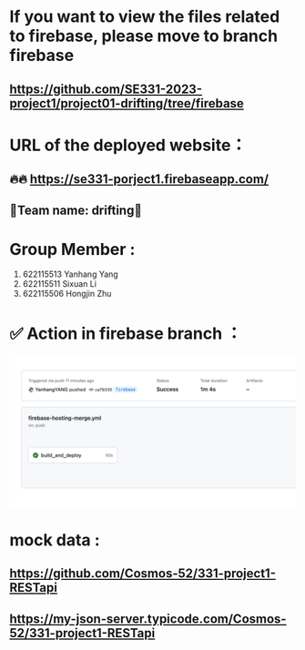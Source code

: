 # If you want to view the files related to firebase, please move to branch firebase
https://github.com/SE331-2023-project1/project01-drifting/tree/firebase
-

# URL of the deployed website：

🔥🔥 https://se331-porject1.firebaseapp.com/
-

<h2>🌟Team name: drifting🌟</h2>

# Group Member : 
1. 622115513 Yanhang Yang
2. 622115511 Sixuan Li
3. 622115506 Hongjin Zhu


# ✅ Action in firebase branch ：
<img src="https://github.com/YanhangYANG/lab3/blob/main/1.png" alt="Alt text" title="Optional title">


# mock data :
https://github.com/Cosmos-52/331-project1-RESTapi
-
https://my-json-server.typicode.com/Cosmos-52/331-project1-RESTapi
-
